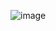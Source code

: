 ![image](https://user-images.githubusercontent.com/88237437/159330730-0bf0ef98-f629-42e3-90d2-cb91b5c2895e.png)
